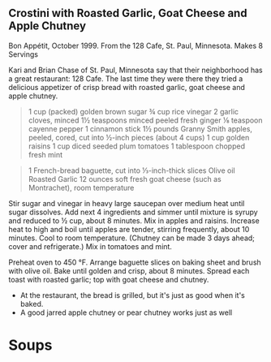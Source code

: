 ## Crostini with Roasted Garlic, Goat Cheese and Apple Chutney

Bon Appétit, October 1999.  From the 128 Cafe, St. Paul, Minnesota.  Makes 8
Servings

Kari and Brian Chase of St. Paul, Minnesota say that their neighborhood has a
great restaurant: 128 Cafe. The last time they were there they tried a
delicious appetizer of crisp bread with roasted garlic, goat cheese and apple
chutney.

> 1 cup (packed) golden brown sugar
> ¾ cup rice vinegar
> 2 garlic cloves, minced
> 1½ teaspoons minced peeled fresh ginger
> ⅛ teaspoon cayenne pepper
> 1 cinnamon stick
> 1½ pounds Granny Smith apples, peeled, cored, cut into ½-inch pieces (about 4 cups)
> 1 cup golden raisins
> 1 cup diced seeded plum tomatoes
> 1 tablespoon chopped fresh mint

> 1 French-bread baguette, cut into ⅓-inch-thick slices
> Olive oil
> Roasted Garlic
> 12 ounces soft fresh goat cheese (such as Montrachet), room temperature

Stir sugar and vinegar in heavy large saucepan over medium heat until sugar
dissolves. Add next 4 ingredients and simmer until mixture is syrupy and
reduced to ½ cup, about 8 minutes. Mix in apples and raisins. Increase heat to
high and boil until apples are tender, stirring frequently, about 10 minutes.
Cool to room temperature. (Chutney can be made 3 days ahead; cover and
refrigerate.) Mix in tomatoes and mint.

Preheat oven to 450 °F. Arrange baguette slices on baking sheet and brush with
olive oil. Bake until golden and crisp, about 8 minutes. Spread each toast with
roasted garlic; top with goat cheese and chutney.

* At the restaurant, the bread is grilled, but it's just as good when it's baked.
* A good jarred apple chutney or pear chutney works just as well 



# Soups

